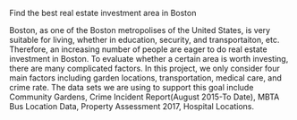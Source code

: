 Find the best real estate investment area in Boston

Boston, as one of the Boston metropolises of the United States, is very suitable for living, whether in education, security, and transportaiton, etc. Therefore, an increasing number of people are eager to do real estate investment in Boston. To evaluate whether a certain area is worth investing, there are many complicated factors. In this project, we only consider four main factors including garden locations, transportation, medical care, and crime rate. The data sets we are using to support this goal include Community Gardens, Crime Incident Report(August 2015-To Date), MBTA Bus Location Data, Property Assessment 2017, Hospital Locations. 


